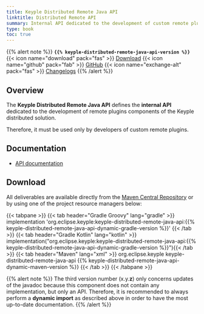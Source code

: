 ```yaml
---
title: Keyple Distributed Remote Java API
linktitle: Distributed Remote API
summary: Internal API dedicated to the development of custom remote plugins components of the Keyple distributed solution.
type: book
toc: true
---
```


{{% alert note %}}
**`{{% keyple-distributed-remote-java-api-version %}}`**
<span class="component-metadata">{{< icon name="download" pack="fas" >}} [Download](#download)</span>
<span class="component-metadata">{{< icon name="github" pack="fab" >}} [GitHub](https://github.com/eclipse/keyple-distributed-remote-java-api/)</span>
<span class="component-metadata">{{< icon name="exchange-alt" pack="fas" >}} [Changelogs](https://github.com/eclipse/keyple-distributed-remote-java-api/releases/)</span>
{{% /alert %}}

## Overview

The **Keyple Distributed Remote Java API** defines the **internal API** dedicated to the development of remote plugins components of the Keyple distributed solution.

Therefore, it must be used only by developers of custom remote plugins.

## Documentation

* [API documentation](https://eclipse.github.io/keyple-distributed-remote-java-api)

## Download

All deliverables are available directly from the [Maven Central Repository](https://search.maven.org/search?q=a:keyple-distributed-remote-java-api) or by using one of the project resource managers below:

{{< tabpane >}}
{{< tab header="Gradle Groovy" lang="gradle" >}}
implementation 'org.eclipse.keyple:keyple-distributed-remote-java-api:{{% keyple-distributed-remote-java-api-dynamic-gradle-version %}}'
{{< /tab >}}
{{< tab header="Gradle Kotlin" lang="kotlin" >}}
implementation("org.eclipse.keyple:keyple-distributed-remote-java-api:{{% keyple-distributed-remote-java-api-dynamic-gradle-version %}}"){{< /tab >}}
{{< tab header="Maven" lang="xml" >}}
<dependency>
  <groupId>org.eclipse.keyple</groupId>
  <artifactId>keyple-distributed-remote-java-api</artifactId>
  <version>{{% keyple-distributed-remote-java-api-dynamic-maven-version %}}</version>
</dependency>
{{< /tab >}}
{{< /tabpane >}}

{{% alert note %}}
The third version number (x.y.**z**) only concerns updates of the javadoc because this component does not contain any implementation, but only an API.
Therefore, it is recommended to always perform a **dynamic import** as described above in order to have the most up-to-date documentation.
{{% /alert %}}